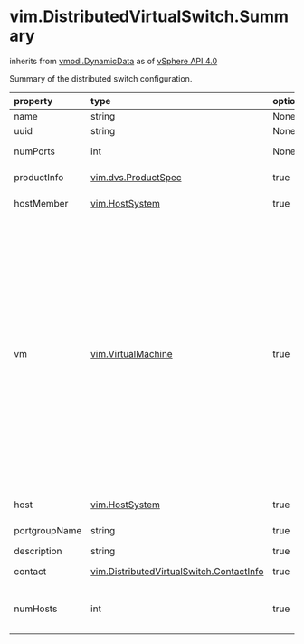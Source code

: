 vim.DistributedVirtualSwitch.Summary
====================================
inherits from [vmodl.DynamicData](docs/vmodl.DynamicData.md)
as of [vSphere API 4.0](vim.version.md#vim.version.version5)


Summary of the distributed switch configuration.

| property | type | optional | priv | desc |
|:---------|:-----|:---------|:-----|:-----|
| name | string | None | None | The name of the switch. |
| uuid | string | None | None | The generated UUID of the switch. |
| numPorts | int | None | None | Current number of ports, not including conflict ports. |
| productInfo | [vim.dvs.ProductSpec](vim.dvs.ProductSpec.md "vim.dvs.ProductSpec") | true | None | The product information for the implementation of the switch. |
| hostMember | [vim.HostSystem](vim.HostSystem.md "vim.HostSystem") | true | None | The names of the hosts that join the switch. |
| vm | [vim.VirtualMachine](vim.VirtualMachine.md "vim.VirtualMachine") | true | None | The Virtual Machines with Virtual NICs that connect to the switch.    In releases after vSphere API 5.0, vSphere Servers might not   generate property collector update notifications for this property.   To obtain the latest value of the property, you can use   PropertyCollector methods RetrievePropertiesEx or WaitForUpdatesEx.   If you use the PropertyCollector.WaitForUpdatesEx method, specify   an empty string for the version parameter.    Since this property is on a DataObject, an update returned by WaitForUpdatesEx may   contain values for this property when some other property on the DataObject changes.   If this update is a result of a call to WaitForUpdatesEx with a non-empty   version parameter, the value for this property may not be current. |
| host | [vim.HostSystem](vim.HostSystem.md "vim.HostSystem") | true | None | The hosts with Virtual NICs that connect to the switch. |
| portgroupName | string | true | None | The names of the portgroups that are defined on the switch. |
| description | string | true | None | A description string of the switch. |
| contact | [vim.DistributedVirtualSwitch.ContactInfo](vim.DistributedVirtualSwitch.ContactInfo.md "vim.DistributedVirtualSwitch.ContactInfo") | true | None | The human operator contact information. |
| numHosts | int | true | None | The number of hosts in the switch. The value of this property   is not affected by the privileges granted to the current user. |


